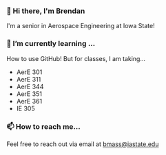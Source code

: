 ### 👋 Hi there, I'm Brendan
I'm a senior in Aerospace Engineering at Iowa State!

### 🌱 I’m currently learning ...
How to use GitHub!
But for classes, I am taking...
- AerE 301
- AerE 311
- AerE 344
- AerE 351
- AerE 361
- IE 305

### 📫 How to reach me...
Feel free to reach out via email at bmass@iastate.edu
<!--
**bamass771/bamass771** is a ✨ _special_ ✨ repository because its `README.md` (this file) appears on your GitHub profile.

Here are some ideas to get you started:

- 🔭 I’m currently working on ...
- 👯 I’m looking to collaborate on ...
- 🤔 I’m looking for help with ...
- 💬 Ask me about ...

- ⚡ Fun fact: ...
-->
